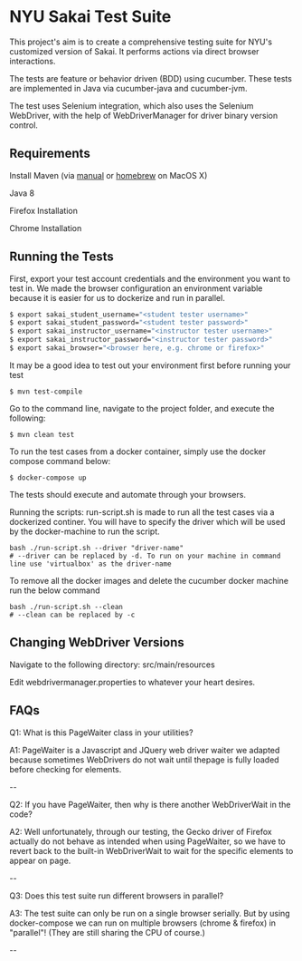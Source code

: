 NYU Sakai Test Suite
=======================
This project's aim is to create a comprehensive testing suite for NYU's customized version of Sakai. It performs actions via direct browser interactions.

The tests are feature or behavior driven (BDD) using cucumber. These tests are implemented in Java via cucumber-java and cucumber-jvm.

The test uses Selenium integration, which also uses the Selenium WebDriver, with the help of WebDriverManager for driver binary version control.

Requirements
---
Install Maven (via [manual](https://maven.apache.org/install.html) or [homebrew](https://brew.sh) on MacOS X)

Java 8

Firefox Installation

Chrome Installation

Running the Tests
---
First, export your test account credentials and the environment you want to test in. We made the browser configuration
an environment variable because it is easier for us to dockerize and run in parallel.
```bash
$ export sakai_student_username="<student tester username>"
$ export sakai_student_password="<student tester password>"
$ export sakai_instructor_username="<instructor tester username>"
$ export sakai_instructor_password="<instructor tester password>"
$ export sakai_browser="<browser here, e.g. chrome or firefox>"
```

It may be a good idea to test out your environment first before running your test
```
$ mvn test-compile
```

Go to the command line, navigate to the project folder, and execute the following:
```
$ mvn clean test
```
To run the test cases from a docker container, simply use the docker compose command below:
```
$ docker-compose up
```
The tests should execute and automate through your browsers.

Running the scripts:
run-script.sh is made to run all the test cases via a dockerized continer. You will have to specify the driver which will be used by the docker-machine to run the script.

```
bash ./run-script.sh --driver "driver-name" 
# --driver can be replaced by -d. To run on your machine in command line use 'virtualbox' as the driver-name
```
To remove all the docker images and delete the cucumber docker machine run the below command
```
bash ./run-script.sh --clean
# --clean can be replaced by -c
```

Changing WebDriver Versions
---
Navigate to the following directory: src/main/resources

Edit webdrivermanager.properties to whatever your heart desires.

FAQs
----
Q1: What is this PageWaiter class in your utilities?

A1: PageWaiter is a Javascript and JQuery web driver waiter we adapted because sometimes 
WebDrivers do not wait until thepage is fully loaded before checking for elements.

--

Q2: If you have PageWaiter, then why is there another WebDriverWait in the code?

A2: Well unfortunately, through our testing, the Gecko driver of Firefox actually do not
behave as intended when using PageWaiter, so we have to revert back to the built-in WebDriverWait
to wait for the specific elements to appear on page.

--

Q3: Does this test suite run different browsers in parallel?

A3: The test suite can only be run on a single browser serially. But by using docker-compose we can run on multiple browsers (chrome & firefox) in "parallel"! (They are still sharing the CPU of course.) 

--
